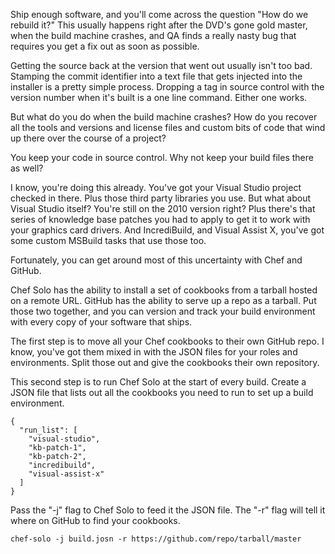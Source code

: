 <!--
title: Building rebuildable build machines
created: 21 March 2013 - 5:50 pm
updated: 3 April 2013 - 7:38 am
publish: 2 April 2013
slug: reproducable-builds
tags: coding, ruby
-->

Ship enough software, and you'll come across the question "How do we
rebuild it?" This usually happens right after the DVD's gone gold master,
when the build machine crashes, and QA finds a really nasty bug that requires
you get a fix out as soon as possible.

Getting the source back at the version that went out usually isn't too bad.
Stamping the commit identifier into a text file that gets injected into the
installer is a pretty simple process. Dropping a tag in source control with
the version number when it's built is a one line command. Either one works.

But what do you do when the build machine crashes? How do you recover all the
tools and versions and license files and custom bits of code that wind up
there over the course of a project?

You keep your code in source control. Why not keep your build files there
as well?

I know, you're doing this already. You've got your Visual Studio project checked
in there. Plus those third party libraries you use. But what about Visual Studio
itself? You're still on the 2010 version right? Plus there's that series of
knowledge base patches you had to apply to get it to work with your graphics
card drivers. And IncrediBuild, and Visual Assist X, you've got some custom
MSBuild tasks that use those too.

Fortunately, you can get around most of this uncertainty with Chef and GitHub.

Chef Solo has the ability to install a set of cookbooks from a tarball hosted
on a remote URL. GitHub has the ability to serve up a repo as a tarball. Put
those two together, and you can version and track your build environment with
every copy of your software that ships.

The first step is to move all your Chef cookbooks to their own GitHub repo. I
know, you've got them mixed in with the JSON files for your roles and
environments. Split those out and give the cookbooks their own repository.

This second step is to run Chef Solo at the start of every build. Create a
JSON file that lists out all the cookbooks you need to run to set up a build
environment.

    {
      "run_list": [
        "visual-studio",
        "kb-patch-1",
        "kb-patch-2",
        "incredibuild",
        "visual-assist-x"
      ]
    }

Pass the "-j" flag to Chef Solo to feed it the JSON file. The "-r" flag
will tell it where on GitHub to find your cookbooks.

    chef-solo -j build.josn -r https://github.com/repo/tarball/master

[1]: http://slideshare.net/andrewbayer/7-habits-of-highly-effective-jenkins-users "Andrew Bayer (SlideShare): 7 Habits of Highly Effective Jenkins Users"
